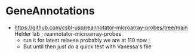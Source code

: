 # GeneAnnotations

- https://github.com/csbl-usp/reannotator-microarray-probes/tree/main Helder lab ; reannotator-microarray-probes
  - run it for latest relaese probably we are at 110 now ;
  - But until then just do a quick test with Vanessa's file 
